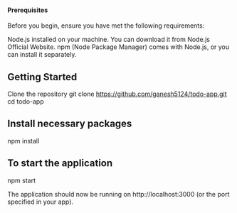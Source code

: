 
#### Prerequisites
  Before you begin, ensure you have met the following requirements:

  Node.js installed on your machine. You can download it from Node.js Official Website.
  npm (Node Package Manager) comes with Node.js, or you can install it separately.
## Getting Started
  Clone the repository
  git clone https://github.com/ganesh5124/todo-app.git cd todo-app

## Install necessary packages
  npm install

## To start the application
  npm start

  The application should now be running on http://localhost:3000 (or the port specified in your app).
